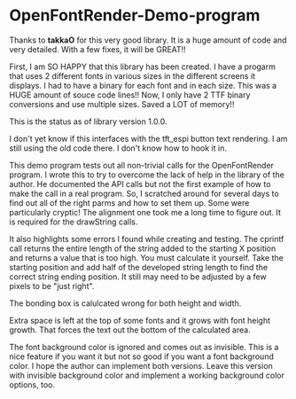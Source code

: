 # OpenFontRender-Demo-program

Thanks to **takkaO** for this very good library.  It is a huge amount of code and very detailed.  With a few fixes, it will be GREAT!!

First, I am SO HAPPY that this library has been created.  I have a progarm that uses 2 different fonts in various sizes in the different screens it displays.  I had to have a binary for each font and in each size.  This was a HUGE amount of souce code lines!!  Now, I only have 2 TTF binary conversions and use multiple sizes.  Saved a LOT of memory!!

This is the status as of library version 1.0.0.

I don't yet know if this interfaces with the tft_espi button text rendering.  I am still using the old code there.  I don't know how to hook it in.

This demo program tests out all non-trivial calls for the OpenFontRender program.  I wrote this to try to overcome the lack of help in the library of the author.  He documented the API calls but not the first example of how to make the call in a real program.  So, I scratched around for several days to find out all of the right parms and how to set them up.  Some were particularly cryptic!  The alignment one took me a long time to figure out.  It is required for the drawString calls.

It also highlights some errors I found while creating and testing.  The cprintf call returns the entire length of the string added to the starting X position and returns a value that is too high.  You must calculate it yourself.  Take the starting position and add half of the developed string length to find the correct string ending position.  It still may need to be adjusted by a few pixels to be "just right".

The bonding box is calulcated wrong for both height and width.

Extra space is left at the top of some fonts and it grows with font height growth.  That forces the text out the bottom of the calculated area.

The font background color is ignored and comes out as invisible.  This is a nice feature if you want it but not so good if you want a font background color.  I hope the author can implement both versions.  Leave this version with invisible background color and implement a working background color options, too.
